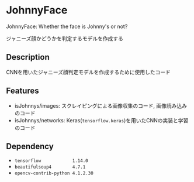 JohnnyFace
====
JohnnyFace: Whether the face is Johnny's or not?

ジャニーズ顔かどうかを判定するモデルを作成する

## Description
CNNを用いたジャニーズ顔判定モデルを作成するために使用したコード

## Features
- isJohnnys/images: スクレイピングによる画像収集のコード, 画像読み込みのコード
- isJohnnys/networks: Keras(`tensorflow.keras`)を用いたCNNの実装と学習のコード

## Dependency
- `tensorflow            1.14.0`
- `beautifulsoup4        4.7.1`
- `opencv-contrib-python 4.1.2.30 `

 
